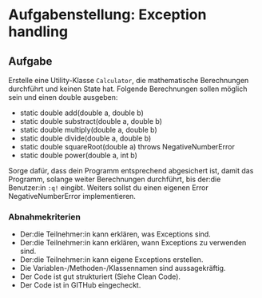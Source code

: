 # Aufgabenstellung: Exception handling

## Aufgabe

Erstelle eine Utility-Klasse `Calculator`, die mathematische Berechnungen durchführt und keinen State hat. 
Folgende Berechnungen sollen möglich sein und einen double ausgeben:
- static double add(double a, double b)
- static double substract(double a, double b)
- static double multiply(double a, double b)
- static double divide(double a, double b) 
- static double squareRoot(double a) throws NegativeNumberError
- static double power(double a, int b)

Sorge dafür, dass dein Programm entsprechend abgesichert ist, damit das Programm, solange weiter Berechnungen durchführt, bis der:die Benutzer:in `:q!` eingibt.
Weiters sollst du einen eigenen Error NegativeNumberError implementieren.

### Abnahmekriterien

- Der:die Teilnehmer:in kann erklären, was Exceptions sind.
- Der:die Teilnehmer:in kann erklären, wann Exceptions zu verwenden sind.
- Der:die Teilnehmer:in kann eigene Exceptions erstellen.
- Die Variablen-/Methoden-/Klassennamen sind aussagekräftig.
- Der Code ist gut strukturiert (Siehe Clean Code).
- Der Code ist in GITHub eingecheckt.